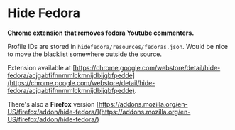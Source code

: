 # Hide Fedora

**Chrome extension that removes fedora Youtube commenters.**

Profile IDs are stored in ```hidefedora/resources/fedoras.json```. Would be nice to move the blacklist somewhere outside the source.

Extension available at [https://chrome.google.com/webstore/detail/hide-fedora/acjgabfifnnmmlckmnijdbijgbfpedde](https://chrome.google.com/webstore/detail/hide-fedora/acjgabfifnnmmlckmnijdbijgbfpedde).

There's also a **Firefox** version [https://addons.mozilla.org/en-US/firefox/addon/hide-fedora/](https://addons.mozilla.org/en-US/firefox/addon/hide-fedora/)
